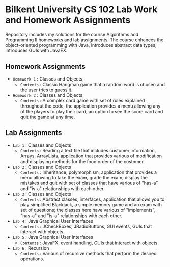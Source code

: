 # Bilkent University CS 102 Lab Work and Homework Assignments

Repository includes my solutions for the course Algorithms and Programming II homeworks and lab assignments. The course enhances the object-oriented programming with Java, introduces abstract data types, introduces GUIs with JavaFX.

## Homework Assignments

- `Homework 1` : Classes and Objects
    - `Contents` : Classic Hangman game that a random word is chosen and the user tries to guess it.
- `Homework 2` : Classes and Objects
    - `Contents` : A complex card game with set of rules explained throughout the code, the application provides a menu allowing any of the players to play their card, an option to see the score card and quit the game at
                 any time.

## Lab Assignments

- `Lab 1` : Classes and Objects
     - `Contents` : Reading a text file that includes customer information, Arrays, ArrayLists, application that provides various of modification and displaying methods for the food order of the customer.
- `Lab 2` : Classes and Objects
     - `Contents` : Inheritance, polymorphism, application that provides a menu allowing to take the exam, grade the exam, display the mistakes and quit with set of classes that have various of "has-a" and "is-a" 
                  relationships with each other.
- `Lab 3` : Classes and Objects
     - `Contents` : Abstract classes, interfaces, application that allows you to play simplified Blackjack, a simple memory game and an exam with set of questions; the classes here have various of "implements", "has-a" and 
                  "is-a" relationships with each other.   
- `Lab 4` : Java Graphical User Interfaces
     - `Contents` : JCheckBoxes, JRadioButtons, GUI events, GUIs that interact with objects.
- `Lab 5` : Java Graphical User Interfaces 
     - `Contents` : JavaFX, event handling, GUIs that interact with objects.
- `Lab 6` : Recursion
     - `Contents` : Various of recursive methods that perform the desired operations.  
